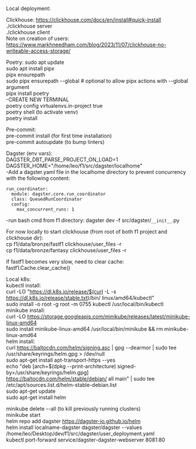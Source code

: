 Local deployment:

Clickhouse:
https://clickhouse.com/docs/en/install#quick-install \
./clickhouse server \
./clickhouse client \
Note on creation of users: https://www.markhneedham.com/blog/2023/11/07/clickhouse-no-writeable-access-storage/

Poetry:
sudo apt update \
sudo apt install pipx \
pipx ensurepath \
sudo pipx ensurepath --global # optional to allow pipx actions with --global argument \
pipx install poetry \
-CREATE NEW TERMINAL \
poetry config virtualenvs.in-project true \
poetry shell (to activate venv) \
poetry install

Pre-commit: \
pre-commit install (for first time installation) \
pre-commit autoupdate (to bump linters)

Dagster (env vars): \
DAGSTER_DBT_PARSE_PROJECT_ON_LOAD=1 \
DAGSTER_HOME="/home/leo/f1/src/dagster/localhome" \
-Add a dagster.yaml file in the localhome directory to prevent concurrency with the following content:
```
run_coordinator:
  module: dagster.core.run_coordinator
  class: QueuedRunCoordinator
  config:
    max_concurrent_runs: 1
```
-run bash cmd from f1 directory: dagster dev -f src/dagster/`__init__`.py

For now locally to start clickhouse (from root of both f1 project and clickhouse dir): \
cp f1/data/bronze/fastf1 clickhouse/user_files -r \
cp f1/data/bronze/fantasy clickhouse/user_files -r

If fastf1 becomes very slow, need to clear cache: \
fastf1.Cache.clear_cache()

Local k8s: \
kubectl install: \
curl -LO "https://dl.k8s.io/release/$(curl -L -s https://dl.k8s.io/release/stable.txt)/bin/ linux/amd64/kubectl" \
sudo install -o root -g root -m 0755 kubectl /usr/local/bin/kubectl \
minikube install: \
curl -LO https://storage.googleapis.com/minikube/releases/latest/minikube-linux-amd64 \
sudo install minikube-linux-amd64 /usr/local/bin/minikube && rm minikube-linux-amd64 \
helm install: \
curl https://baltocdn.com/helm/signing.asc | gpg --dearmor | sudo tee /usr/share/keyrings/helm.gpg > /dev/null \
sudo apt-get install apt-transport-https --yes \
echo "deb [arch=$(dpkg --print-architecture) signed-by=/usr/share/keyrings/helm.gpg] https://baltocdn.com/helm/stable/debian/ all main" | sudo tee /etc/apt/sources.list.d/helm-stable-debian.list \
sudo apt-get update \
sudo apt-get install helm

minikube delete --all (to kill previously running clusters) \
minikube start \
helm repo add dagster https://dagster-io.github.io/helm \
helm install localname-dagster dagster/dagster --values /home/leo/Desktop/dev/f1/src/dagster/user_deployment.yaml \
kubectl port-forward service/dagster-dagster-webserver 8081:80

